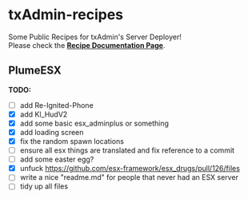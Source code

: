 # txAdmin-recipes
Some Public Recipes for txAdmin's Server Deployer!  
Please check the **[Recipe Documentation Page](https://github.com/tabarra/txAdmin/blob/master/docs/recipe.md)**.

## PlumeESX
**TODO:**
- [ ] add Re-Ignited-Phone
- [x] add Kl_HudV2
- [x] add some basic esx_adminplus or something
- [x] add loading screen
- [x] fix the random spawn locations
- [ ] ensure all esx things are translated and fix reference to a commit
- [ ] add some easter egg?
- [x] unfuck https://github.com/esx-framework/esx_drugs/pull/126/files
- [ ] write a nice "readme.md" for people that never had an ESX server
- [ ] tidy up all files
